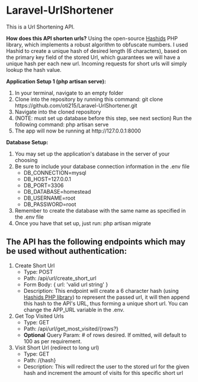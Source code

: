 # Laravel-UrlShortener

This is a Url Shortening API.

<strong>How does this API shorten urls?</strong>
Using the open-source <a href="https://hashids.org/php/">Hashids</a> PHP library, which implements a robust algorithm to obfuscate numbers. I used Hashid to create a unique hash of desired length (6 characters), based on the primary key field of the stored Url, which guarantees we will have a unique hash per each new url. Incoming requests for short urls will simply lookup the hash value. 

<strong>Application Setup 1 (php artisan serve):</strong><br>
<ol>
    <li>In your terminal, navigate to an empty folder</li>
    <li>Clone into the repository by running this command: git clone https://github.com/oti215/Laravel-UrlShortener.git</li>
    <li>Navigate into the cloned repository</li>
    <li>(NOTE: must set up database before this step, see next section) Run the following command: php artisan serve</li>
    <li>The app will now be running at http://127.0.0.1:8000</li>
</ol>

<strong>Database Setup:</strong>
<ol>
    <li>You may set up the application's database in the server of your choosing</li>
    <li>
        Be sure to include your database connection information in the .env file
        <ul>
            <li>DB_CONNECTION=mysql</li>
            <li>DB_HOST=127.0.0.1</li>
            <li>DB_PORT=3306</li>
            <li>DB_DATABASE=homestead</li>
            <li>DB_USERNAME=root</li>
            <li>DB_PASSWORD=root</li>
        </ul>
    </li>
    <li>Remember to create the database with the same name as specified in the .env file</li>
    <li>Once you have that set up, just run: php artisan migrate</li>
</ol>

<h2>The API has the following endpoints which may be used without authentication:</h2>
<ol>
    <li>
        Create Short Url
        <ul>
            <li>Type: POST</li>
            <li>Path: /api/url/create_short_url </li>
            <li>Form Body: { url: 'valid url string' } </li>
            <li>Description: This endpoint will create a 6 character hash (using <a href="https://hashids.org/php/">Hashids PHP library</a>) to represent the passed url, it will then append this hash to the API's URL, thus forming a unique short url. You can change the APP_URL variable in the .env.</li>
        </ul>
    </li>
    <li>
        Get Top Visited Urls
        <ul>
            <li>Type: GET</li>
            <li>Path: /api/url/get_most_visited/{rows?} </li>
            <li><strong>Optional</strong> Query Param: # of rows desired. If omitted, will default to 100 as per requirement.</li>
        </ul>
    </li> 
    <li>
        Visit Short Url (redirect to long url)
        <ul>
            <li>Type: GET</li>
            <li>Path: /{hash} </li>
            <li>Description: This will redirect the user to the stored url for the given hash and increment the amount of visits for this specific short url</li>
        </ul>
    </li>
</ol>
